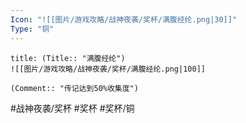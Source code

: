 ```yaml
---
Icon: "![[图片/游戏攻略/战神夜袭/奖杯/满腹经纶.png|30]]"
Type: "铜"
---
```

```ad-common-bronze-trophy
title: (Title:: "满腹经纶")
![[图片/游戏攻略/战神夜袭/奖杯/满腹经纶.png|100]]

(Comment:: "传记达到50%收集度")
```

#战神夜袭/奖杯 #奖杯 #奖杯/铜
